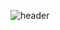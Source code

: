 ![header](https://capsule-render.vercel.app/api?type=waving&color=8CD1E2&height=250&section=header&text=Welcome!&fontColor=FFFFFF&desc=Koohyewon's%20Github&descSize=30&fontSize=90)
<!--
**Koohyewon/Koohyewon** is a ✨ _special_ ✨ repository because its `README.md` (this file) appears on your GitHub profile.

Here are some ideas to get you started:

- 🔭 I’m currently working on ...
- 🌱 I’m currently learning ...
- 👯 I’m looking to collaborate on ...
- 🤔 I’m looking for help with ...
- 💬 Ask me about ...
- 📫 How to reach me: ...
- 😄 Pronouns: ...
- ⚡ Fun fact: ...
-->

